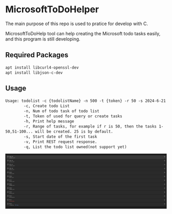 # MicrosoftToDoHelper
The main purpose of this repo is used to pratice for develop with C.  

MicrosoftToDoHelp tool can help creating the Microsoft todo tasks easily, and this program is still developing.

## Required Packages
    apt install libcurl4-openssl-dev
    apt install libjson-c-dev

## Usage
    Usage: todolist -c {todolistName} -n 500 -t {token} -r 50 -s 2024-6-21
            -c, Create todo List
            -n, Num of todo task of todo list
            -t, Token of used for query or create tasks
            -h, Print help message
            -r, Range of tasks, for example if r is 50, then the tasks 1-50,51-100... will be created. 25 is by default.
            -s, Start date of the first task
            -v, Print REST request response.
            -q, List the todo list owned(not support yet)

![Screenshot](./Images/Screenshot.png "Screenshot")
